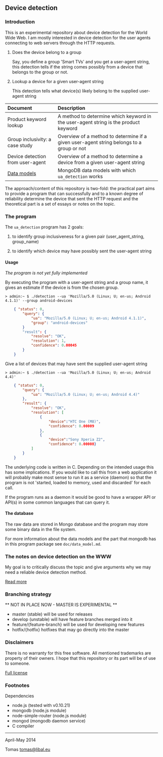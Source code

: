 ## Device detection

### Introduction

This is an experimental repository about device detection for the World Wide
Web. I am mostly interested in device detection for the user agents connecting to web servers through the HTTP requests.

1. Does the device belong to a group

   Say, you define a group 'Smart TVs' and you get a user-agent string, this detection tells if the string comes possibly from a device that belongs to the group or not.

2. Lookup a device for a given user-agent string

   This detection tells what device(s) likely belong to the supplied user-agent string

| Document                       | Description                  |
|:------------------------------ |:---------------------------- |
| Product keyword lookup         | A method to determine which keyword in the user-agent string is the product keyword |
| Group inclusivity: a case study | Overview of a method to determine if a given user-agent string belongs to a group or not |
| Device detection from user-agent | Overview of a method to determine a device from a given user-agent string |
| [Data models](https://github.com/tomaslibal/ua-detection/blob/master/doc/data_model.md) | MongoDB data models with which `ua_detection` works |

The approach/content of this repository is two-fold: the practical part aims to provide a program that
can successfully and to a known degree of reliability determine the device that sent the HTTP request and
the theoretical part is a set of essays or notes on the topic.

### The program

The `ua_detection` program has 2 goals:

1. to identify group inclusiveness for a given pair (user_agent_string, group_name)

2. to identify which device may have possibly sent the user-agent string

#### Usage

*The program is not yet fully implemented*

By executing the program with a user-agent string and a group name, it gives an estimate if the device is from the chosen group.


    > admin:~ $ ./detection --ua 'Mozilla/5.0 (Linux; U; en-us; Android 4.1.1)' --group android-devices

```json
    { "status": 0,
        "query": {
            "ua": "Mozilla/5.0 (Linux; U; en-us; Android 4.1.1)",
            "group": "android-devices"
        }
        "result": {
            "resolve": "OK",
            "resolution": 1,
            "confidence": 0.00045
        }
    }
```

Give a list of devices that may have sent the supplied user-agent string


    > admin:~ $ ./detection --ua 'Mozilla/5.0 (Linux; U; en-us; Android 4.4)'

```json
    { "status": 0,
        "query": {
            "ua": "Mozilla/5.0 (Linux; U; en-us; Android 4.4)"
        },
        "result": {
            "resolve": "OK",
            "resolution": [
                {
                    "device":"HTC One (M8)",
                    "confidence": 0.00009
                },
                {
                    "device":"Sony Xperia Z2",
                    "confidence": 0.00008}
            ]
        }
    }
```

The underlying code is written in C. Depending on the intended usage this has some implications. If you would like to call this from a web application it will probably make most sense to run it as a service (daemon) so that the program is not 'started, loaded to memory, used and discarded' for each call.

If the program runs as a daemon it would be good to have a wrapper API or API(s) in some common languages that can query it.

#### The database

The raw data are stored in Mongo database and the program may store some binary data in the file system.


For more information about the data models and the part that mongodb has in this program package see `doc/data_model.md`.

### The notes on device detection on the WWW

My goal is to critically discuss the topic and give arguments why we may need a reliable device detection method.

[Read more](http://github.com/tomaslibal/ua-detection/doc)

### Branching strategy

  ** NOT IN PLACE NOW - MASTER IS EXPERIMENTAL **

- master (stable) will be used for releases
- develop (unstable) will have feature branches merged into it
- feature/{feature-branch} will be used for developing new features
- hotfix/{hotfix} hotfixes that may go directly into the master

### Disclaimers

There is no warranty for this free software. All mentioned trademarks are property
of their owners. I hope that this repository or its part will be of use to someone.

[Full license](https://github.com/tomaslibal/ua-detection/blob/master/LICENSE)

### Footnotes

Dependencies

- node.js (tested with v0.10.21)
- mongodb (node.js module)
- node-simple-router (node.js module)
- mongod  (mongodb daemon service)
- C compiler

---
April-May 2014

Tomas <tomas@libal.eu>
